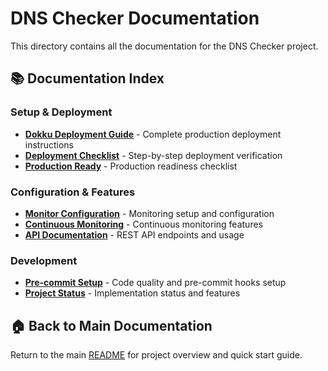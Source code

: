 # DNS Checker Documentation

This directory contains all the documentation for the DNS Checker project.

## 📚 Documentation Index

### Setup & Deployment
- **[Dokku Deployment Guide](DOKKU_DEPLOYMENT.md)** - Complete production deployment instructions
- **[Deployment Checklist](DEPLOYMENT_CHECKLIST.md)** - Step-by-step deployment verification
- **[Production Ready](PRODUCTION_READY.md)** - Production readiness checklist

### Configuration & Features
- **[Monitor Configuration](MONITOR_CONFIGURATION.md)** - Monitoring setup and configuration
- **[Continuous Monitoring](CONTINUOUS_MONITORING.md)** - Continuous monitoring features
- **[API Documentation](API_DOCUMENTATION.md)** - REST API endpoints and usage

### Development
- **[Pre-commit Setup](PRE_COMMIT_SETUP.md)** - Code quality and pre-commit hooks setup
- **[Project Status](PROJECT_STATUS.md)** - Implementation status and features

## 🏠 Back to Main Documentation

Return to the main [README](../README.md) for project overview and quick start guide.
